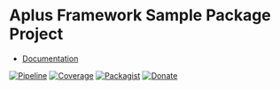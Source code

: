 # Aplus Framework Sample Package Project

- [Documentation](https://docs.aplus-framework.com/guides/projects/sample-package/)

[![Pipeline](https://gitlab.com/aplus-framework/projects/sample-package/badges/master/pipeline.svg)](https://gitlab.com/aplus-framework/projects/sample-package/-/pipelines?scope=branches)
[![Coverage](https://gitlab.com/aplus-framework/projects/sample-package/badges/master/coverage.svg?job=test:php)](https://aplus-framework.gitlab.io/projects/sample-package/coverage/)
[![Packagist](https://img.shields.io/packagist/v/aplus/sample-package)](https://packagist.org/packages/aplus/sample-package)
[![Donate](https://img.shields.io/badge/open%20source-donate-orange)](https://www.paypal.com/donate/?hosted_button_id=NGBNW5PY4VSJ4)
